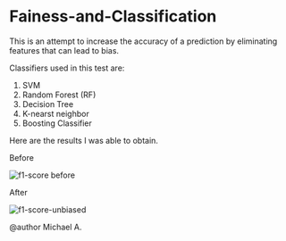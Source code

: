 # Fainess-and-Classification
This is an attempt to increase the accuracy of a prediction by eliminating features that can lead to bias.

Classifiers used in this test are:
1. SVM
2. Random Forest (RF)
3. Decision Tree
4. K-nearst neighbor
5. Boosting Classifier

Here are the results I was able to obtain.

Before

![f1-score before](https://user-images.githubusercontent.com/72876485/229900633-c2f02a3c-9cf5-4f0d-a47c-fc68c4e5bd49.png)

After

![f1-score-unbiased](https://user-images.githubusercontent.com/72876485/229900675-79ad590b-4c71-4f0b-b563-1f85bed295ab.png)

@author Michael A.
